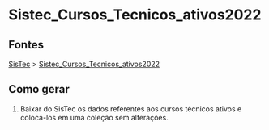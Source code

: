 # Sistec_Cursos_Tecnicos_ativos2022

## Fontes 

[SisTec](../../SISTEC.md) > [Sistec_Cursos_Tecnicos_ativos2022](./Sistec_Cursos_Tecnicos_ativos2022.md)

## Como gerar

1. Baixar do SisTec os dados referentes aos cursos técnicos ativos e colocá-los em uma coleção sem alterações.
